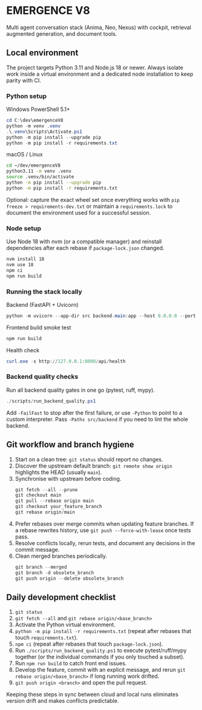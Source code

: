 ﻿# EMERGENCE V8

Multi agent conversation stack (Anima, Neo, Nexus) with cockpit, retrieval augmented generation, and document tools.

## Local environment

The project targets Python 3.11 and Node.js 18 or newer. Always isolate work inside a virtual environment and a dedicated node installation to keep parity with CI.

### Python setup

Windows PowerShell 5.1+
```powershell
cd C:\dev\emergenceV8
python -m venv .venv
.\.venv\Scripts\Activate.ps1
python -m pip install --upgrade pip
python -m pip install -r requirements.txt
```

macOS / Linux
```bash
cd ~/dev/emergenceV8
python3.11 -m venv .venv
source .venv/bin/activate
python -m pip install --upgrade pip
python -m pip install -r requirements.txt
```

Optional: capture the exact wheel set once everything works with `pip freeze > requirements-dev.txt` or maintain a `requirements.lock` to document the environment used for a successful session.

### Node setup

Use Node 18 with nvm (or a compatible manager) and reinstall dependencies after each rebase if `package-lock.json` changed.
```bash
nvm install 18
nvm use 18
npm ci
npm run build
```

### Running the stack locally

Backend (FastAPI + Uvicorn)
```powershell
python -m uvicorn --app-dir src backend.main:app --host 0.0.0.0 --port 8000
```

Frontend build smoke test
```bash
npm run build
```

Health check
```powershell
curl.exe -s http://127.0.0.1:8000/api/health
```

### Backend quality checks

Run all backend quality gates in one go (pytest, ruff, mypy).

```powershell
./scripts/run_backend_quality.ps1
```

Add `-FailFast` to stop after the first failure, or use `-Python` to point to a custom interpreter. Pass `-Paths src/backend` if you need to lint the whole backend.

## Git workflow and branch hygiene

1. Start on a clean tree: `git status` should report no changes.
2. Discover the upstream default branch: `git remote show origin` highlights the HEAD (usually `main`).
3. Synchronise with upstream before coding.
   ```powershell
   git fetch --all --prune
   git checkout main
   git pull --rebase origin main
   git checkout your_feature_branch
   git rebase origin/main
   ```
4. Prefer rebases over merge commits when updating feature branches. If a rebase rewrites history, use `git push --force-with-lease` once tests pass.
5. Resolve conflicts locally, rerun tests, and document any decisions in the commit message.
6. Clean merged branches periodically.
   ```powershell
   git branch --merged
   git branch -d obsolete_branch
   git push origin --delete obsolete_branch
   ```

## Daily development checklist

1. `git status`
2. `git fetch --all` and `git rebase origin/<base_branch>`
3. Activate the Python virtual environment.
4. `python -m pip install -r requirements.txt` (repeat after rebases that touch `requirements.txt`).
5. `npm ci` (repeat after rebases that touch `package-lock.json`).
6. Run `./scripts/run_backend_quality.ps1` to execute pytest/ruff/mypy together (or the individual commands if you only touched a subset).
7. Run `npm run build` to catch front end issues.
8. Develop the feature, commit with an explicit message, and rerun `git rebase origin/<base_branch>` if long running work drifted.
9. `git push origin <branch>` and open the pull request.

Keeping these steps in sync between cloud and local runs eliminates version drift and makes conflicts predictable.


